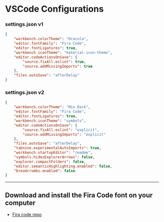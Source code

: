 # VSCode Configurations

### settings.json v1

```json
{
    "workbench.colorTheme": "Dracula",
    "editor.fontFamily": "Fira Code",
    "editor.fontLigatures": true,
    "workbench.iconTheme": "material-icon-theme",
    "editor.codeActionsOnSave": {
        "source.fixAll.eslint": true,
        "source.addMissingImports": true
    },
    "files.autoSave": "afterDelay"
}

````

### settings.json v2

```json
{
    "workbench.colorTheme": "Min Dark",
    "editor.fontFamily": "Fira Code",
    "editor.fontLigatures": true,
    "workbench.iconTheme": "symbols",
    "editor.codeActionsOnSave": {
        "source.fixAll.eslint": "explicit",
        "source.addMissingImports": "explicit"
    },
    "files.autoSave": "afterDelay",
    "tabnine.experimentalAutoImports": true,
    "workbench.startupEditor": "readme",
    "symbols.hidesExplorerArrows": false,
    "explorer.compactFolders": false,
    "editor.semanticHighlighting.enabled": false,
    "breadcrumbs.enabled": false
}

```
---

## Download and install the Fira Code font on your computer

- [Fira code repo](https://github.com/tonsky/FiraCode)